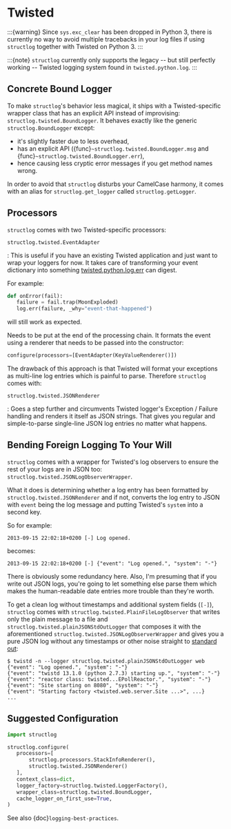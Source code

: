 # Twisted

:::{warning}
Since `sys.exc_clear` has been dropped in Python 3, there is currently no way to avoid multiple tracebacks in your log files if using `structlog` together with Twisted on Python 3.
:::

:::{note}
`structlog` currently only supports the legacy -- but still perfectly working -- Twisted logging system found in `twisted.python.log`.
:::


## Concrete Bound Logger

To make `structlog`'s behavior less magical, it ships with a Twisted-specific wrapper class that has an explicit API instead of improvising: `structlog.twisted.BoundLogger`.
It behaves exactly like the generic `structlog.BoundLogger` except:

- it's slightly faster due to less overhead,
- has an explicit API ({func}`~structlog.twisted.BoundLogger.msg` and {func}`~structlog.twisted.BoundLogger.err`),
- hence causing less cryptic error messages if you get method names wrong.

In order to avoid that `structlog` disturbs your CamelCase harmony, it comes with an alias for `structlog.get_logger` called `structlog.getLogger`.


## Processors

`structlog` comes with two Twisted-specific processors:

`structlog.twisted.EventAdapter`

: This is useful if you have an existing Twisted application and just want to wrap your loggers for now.
  It takes care of transforming your event dictionary into something [twisted.python.log.err](https://docs.twisted.org/en/stable/api/twisted.python.log.html#err) can digest.

  For example:

  ```python
  def onError(fail):
     failure = fail.trap(MoonExploded)
     log.err(failure, _why="event-that-happened")
  ```

  will still work as expected.

  Needs to be put at the end of the processing chain.
  It formats the event using a renderer that needs to be passed into the constructor:

  ```python
  configure(processors=[EventAdapter(KeyValueRenderer()])
  ```

  The drawback of this approach is that Twisted will format your exceptions as multi-line log entries which is painful to parse.
  Therefore `structlog` comes with:

`structlog.twisted.JSONRenderer`

: Goes a step further and circumvents Twisted logger's Exception / Failure handling and renders it itself as JSON strings.
  That gives you regular and simple-to-parse single-line JSON log entries no matter what happens.


## Bending Foreign Logging To Your Will

`structlog` comes with a wrapper for Twisted's log observers to ensure the rest of your logs are in JSON too: `structlog.twisted.JSONLogObserverWrapper`.

What it does is determining whether a log entry has been formatted by `structlog.twisted.JSONRenderer`  and if not, converts the log entry to JSON with `event` being the log message and putting Twisted's `system` into a second key.

So for example:

```
2013-09-15 22:02:18+0200 [-] Log opened.
```

becomes:

```
2013-09-15 22:02:18+0200 [-] {"event": "Log opened.", "system": "-"}
```

There is obviously some redundancy here.
Also, I'm presuming that if you write out JSON logs, you're going to let something else parse them which makes the human-readable date entries more trouble than they're worth.

To get a clean log without timestamps and additional system fields (`[-]`), `structlog` comes with `structlog.twisted.PlainFileLogObserver` that writes only the plain message to a file and `structlog.twisted.plainJSONStdOutLogger` that composes it with the aforementioned `structlog.twisted.JSONLogObserverWrapper` and gives you a pure JSON log without any timestamps or other noise straight to [standard out]:

```console
$ twistd -n --logger structlog.twisted.plainJSONStdOutLogger web
{"event": "Log opened.", "system": "-"}
{"event": "twistd 13.1.0 (python 2.7.3) starting up.", "system": "-"}
{"event": "reactor class: twisted...EPollReactor.", "system": "-"}
{"event": "Site starting on 8080", "system": "-"}
{"event": "Starting factory <twisted.web.server.Site ...>", ...}
...
```

## Suggested Configuration

```python
import structlog

structlog.configure(
   processors=[
       structlog.processors.StackInfoRenderer(),
       structlog.twisted.JSONRenderer()
   ],
   context_class=dict,
   logger_factory=structlog.twisted.LoggerFactory(),
   wrapper_class=structlog.twisted.BoundLogger,
   cache_logger_on_first_use=True,
)
```

See also {doc}`logging-best-practices`.

[standard out]: https://en.wikipedia.org/wiki/Standard_out#Standard_output_.28stdout.29
